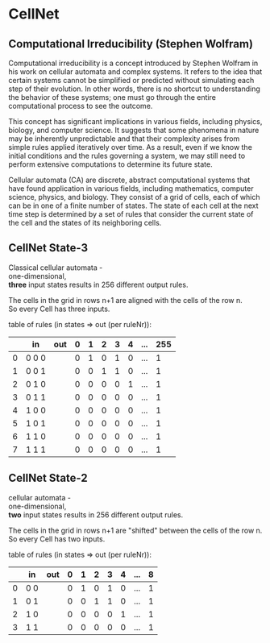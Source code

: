 # CellNet

## Computational Irreducibility (Stephen Wolfram)

Computational irreducibility is a concept introduced by Stephen Wolfram in his work on cellular automata and complex systems. It refers to the idea that certain systems cannot be simplified or predicted without simulating each step of their evolution. In other words, there is no shortcut to understanding the behavior of these systems; one must go through the entire computational process to see the outcome.

This concept has significant implications in various fields, including physics, biology, and computer science. It suggests that some phenomena in nature may be inherently unpredictable and that their complexity arises from simple rules applied iteratively over time. As a result, even if we know the initial conditions and the rules governing a system, we may still need to perform extensive computations to determine its future state.

Cellular automata (CA) are discrete, abstract computational systems that have found application in various fields, including mathematics, computer science, physics, and biology. They consist of a grid of cells, each of which can be in one of a finite number of states. The state of each cell at the next time step is determined by a set of rules that consider the current state of the cell and the states of its neighboring cells.

## CellNet State-3
Classical cellular automata -  
one-dimensional,  
**three** input states results in 256 different output rules.

The cells in the grid in rows n+1 are aligned with the cells of the row n.  
So every Cell has three inputs.

table of rules (in states => out (per ruleNr)):

|   | in    | out | 0 | 1 | 2 | 3 | 4 |...| 255 |
|---|-------|-----|---|---|---|---|---|---|-----|
| 0 | 0 0 0 |     | 0 | 1 | 0 | 1 | 0 |...| 1   |
| 1 | 0 0 1 |     | 0 | 0 | 1 | 1 | 0 |...| 1   |
| 2 | 0 1 0 |     | 0 | 0 | 0 | 0 | 1 |...| 1   |
| 3 | 0 1 1 |     | 0 | 0 | 0 | 0 | 0 |...| 1   |
| 4 | 1 0 0 |     | 0 | 0 | 0 | 0 | 0 |...| 1   |
| 5 | 1 0 1 |     | 0 | 0 | 0 | 0 | 0 |...| 1   |
| 6 | 1 1 0 |     | 0 | 0 | 0 | 0 | 0 |...| 1   |
| 7 | 1 1 1 |     | 0 | 0 | 0 | 0 | 0 |...| 1   |

## CellNet State-2
cellular automata -  
one-dimensional,  
**two** input states results in 256 different output rules.

The cells in the grid in rows n+1 are "shifted" between the cells of the row n.  
So every Cell has two inputs.

table of rules (in states => out (per ruleNr)):

|   | in  | out | 0 | 1 | 2 | 3 | 4 |...| 8 |
|---|-----|-----|---|---|---|---|---|---|---|
| 0 | 0 0 |     | 0 | 1 | 0 | 1 | 0 |...| 1 |
| 1 | 0 1 |     | 0 | 0 | 1 | 1 | 0 |...| 1 |
| 2 | 1 0 |     | 0 | 0 | 0 | 0 | 1 |...| 1 |
| 3 | 1 1 |     | 0 | 0 | 0 | 0 | 0 |...| 1 |



